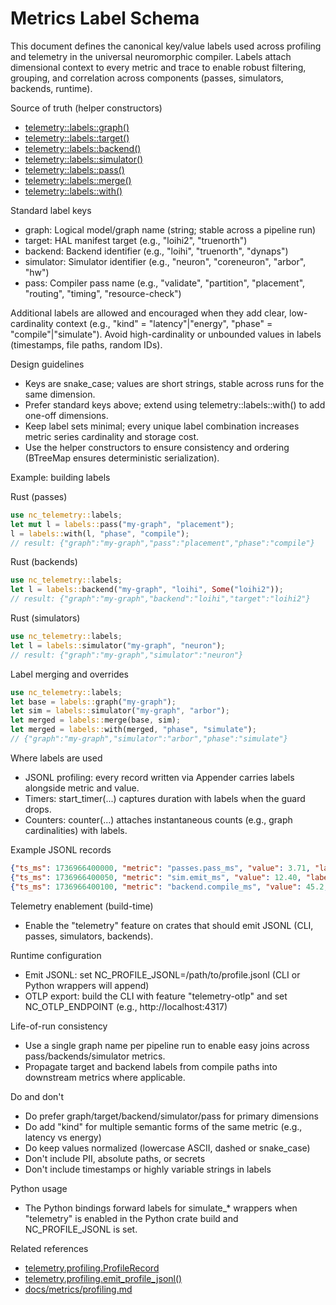 # Metrics Label Schema

This document defines the canonical key/value labels used across profiling and telemetry in the universal neuromorphic compiler. Labels attach dimensional context to every metric and trace to enable robust filtering, grouping, and correlation across components (passes, simulators, backends, runtime).

Source of truth (helper constructors)
- [telemetry::labels::graph()](crates/telemetry/src/lib.rs:192)
- [telemetry::labels::target()](crates/telemetry/src/lib.rs:199)
- [telemetry::labels::backend()](crates/telemetry/src/lib.rs:207)
- [telemetry::labels::simulator()](crates/telemetry/src/lib.rs:218)
- [telemetry::labels::pass()](crates/telemetry/src/lib.rs:226)
- [telemetry::labels::merge()](crates/telemetry/src/lib.rs:233)
- [telemetry::labels::with()](crates/telemetry/src/lib.rs:241)

Standard label keys
- graph: Logical model/graph name (string; stable across a pipeline run)
- target: HAL manifest target (e.g., "loihi2", "truenorth")
- backend: Backend identifier (e.g., "loihi", "truenorth", "dynaps")
- simulator: Simulator identifier (e.g., "neuron", "coreneuron", "arbor", "hw")
- pass: Compiler pass name (e.g., "validate", "partition", "placement", "routing", "timing", "resource-check")

Additional labels are allowed and encouraged when they add clear, low-cardinality context (e.g., "kind" = "latency"|"energy", "phase" = "compile"|"simulate"). Avoid high-cardinality or unbounded values in labels (timestamps, file paths, random IDs).

Design guidelines
- Keys are snake_case; values are short strings, stable across runs for the same dimension.
- Prefer standard keys above; extend using telemetry::labels::with() to add one-off dimensions.
- Keep label sets minimal; every unique label combination increases metric series cardinality and storage cost.
- Use the helper constructors to ensure consistency and ordering (BTreeMap ensures deterministic serialization).

Example: building labels

Rust (passes)
```rust
use nc_telemetry::labels;
let mut l = labels::pass("my-graph", "placement");
l = labels::with(l, "phase", "compile");
// result: {"graph":"my-graph","pass":"placement","phase":"compile"}
```

Rust (backends)
```rust
use nc_telemetry::labels;
let l = labels::backend("my-graph", "loihi", Some("loihi2"));
// result: {"graph":"my-graph","backend":"loihi","target":"loihi2"}
```

Rust (simulators)
```rust
use nc_telemetry::labels;
let l = labels::simulator("my-graph", "neuron");
// result: {"graph":"my-graph","simulator":"neuron"}
```

Label merging and overrides
```rust
use nc_telemetry::labels;
let base = labels::graph("my-graph");
let sim = labels::simulator("my-graph", "arbor");
let merged = labels::merge(base, sim);
let merged = labels::with(merged, "phase", "simulate");
// {"graph":"my-graph","simulator":"arbor","phase":"simulate"}
```

Where labels are used
- JSONL profiling: every record written via Appender carries labels alongside metric and value.
- Timers: start_timer(...) captures duration with labels when the guard drops.
- Counters: counter(...) attaches instantaneous counts (e.g., graph cardinalities) with labels.

Example JSONL records
```json
{"ts_ms": 1736966400000, "metric": "passes.pass_ms", "value": 3.71, "labels": {"graph":"cli-lower-demo","pass":"placement"}}
{"ts_ms": 1736966400050, "metric": "sim.emit_ms", "value": 12.40, "labels": {"graph":"cli-sim-demo","simulator":"neuron"}}
{"ts_ms": 1736966400100, "metric": "backend.compile_ms", "value": 45.2, "labels": {"graph":"example","backend":"loihi","target":"loihi2"}}
```

Telemetry enablement (build-time)
- Enable the "telemetry" feature on crates that should emit JSONL (CLI, passes, simulators, backends).

Runtime configuration
- Emit JSONL: set NC_PROFILE_JSONL=/path/to/profile.jsonl (CLI or Python wrappers will append)
- OTLP export: build the CLI with feature "telemetry-otlp" and set NC_OTLP_ENDPOINT (e.g., http://localhost:4317)

Life-of-run consistency
- Use a single graph name per pipeline run to enable easy joins across pass/backends/simulator metrics.
- Propagate target and backend labels from compile paths into downstream metrics where applicable.

Do and don't
- Do prefer graph/target/backend/simulator/pass for primary dimensions
- Do add "kind" for multiple semantic forms of the same metric (e.g., latency vs energy)
- Do keep values normalized (lowercase ASCII, dashed or snake_case)
- Don't include PII, absolute paths, or secrets
- Don't include timestamps or highly variable strings in labels

Python usage
- The Python bindings forward labels for simulate_* wrappers when "telemetry" is enabled in the Python crate build and NC_PROFILE_JSONL is set.

Related references
- [telemetry.profiling.ProfileRecord](crates/telemetry/src/lib.rs:68)
- [telemetry.profiling.emit_profile_jsonl()](crates/telemetry/src/lib.rs:77)
- [docs/metrics/profiling.md](docs/metrics/profiling.md)